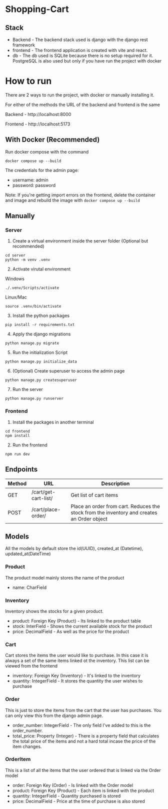 # Shopping-Cart
## Stack
* Backend - The backend stack used is django with the django rest framework
* frontend - The frontend application is created with vite and react.
* db - The db used is SQLite because there is no setup required for it. PostgreSQL is also used but only if you have run the project with docker

# How to run
There are 2 ways to run the project, with docker or manually installing it.

For either of the methods the URL of the backend and frontend is the same

Backend - http://localhost:8000

Frontend - http://localhost:5173


## With Docker (Recommended)
Run docker compose with the command
```
docker compose up --build
```

The credentials for the admin page:
- username: admin
- password: password

Note: If you're getting import errors on the frontend, delete the container and image and rebuild the image with `docker compose up --build`

## Manually
### Server
1. Create a virtual environment inside the server folder (Optional but recommended)
```
cd server
python -m venv .venv
```
2. Activate virutal environment

Windows
```
./.venv/Scripts/activate
```
Linux/Mac
```
source .venv/bin/activate
```
3. Install the python packages
```
pip install -r requirements.txt
```
4. Apply the django migrations
```
python manage.py migrate
```
5. Run the initialization Script
```
python manage.py initialize_data
```
6. (Optional) Create superuser to access the admin page
```
python manage.py createsuperuser
```
7. Run the server
```
python manage.py runserver
```

### Frontend
1. Install the packages in another terminal
```
cd frontend
npm install
```
2. Run the frontend
```
npm run dev
```

## Endpoints
|Method|URL|Description|
|-|-|-|
|GET|/cart/get-cart-list/|Get list of cart items|
|POST|/cart/place-order/|Place an order from cart. Reduces the stock from the inventory and creates an Order object|

## Models
All the models by default store the id(UUID), created_at (Datetime), updated_at(DateTime)

### Product
The product model mainly stores the name of the product
* name: CharField

### Inventory
Inventory shows the stocks for a given product.
* product: Foreign Key (Product) - Its linked to the product table
* stock: InterField - Shows the current available stock for the product
* price: DecimalField - As well as the price for the product

### Cart
Cart stores the items the user would like to purchase. In this case it is always a set of the same items linked ot the inventory. This list can be viewed from the frontend
* inventory: Foreign Key (Inventory) - It's linked to the inventory
* quantity: IntegerField - It stores the quantity the user wishes to purchase

### Order
This is just to store the items from the cart that the user has purchases. You can only view this from the django admin page.
* order_number: IntegerField - The only field I've added to this is the order_number.
* total_price: Property (Integer) - There is a property field that calculates the total price of the items and not a hard total incase the price of the item changes.

### OrderItem
This is a list of all the items that the user ordered that is linked via the Order model
* order: Foreign Key (Order) - Is linked with the Order model
* product: Foreign Key (Product) - Each item is linked with the product
* quantity: IntegerField - Quantity purchased is stored
* price: DecimalField - Price at the time of purchase is also stored